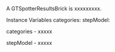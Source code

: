 A GTSpotterResultsBrick is xxxxxxxxx.Instance Variables	categories:		<Object>	stepModel:		<Object>categories	- xxxxxstepModel	- xxxxx
